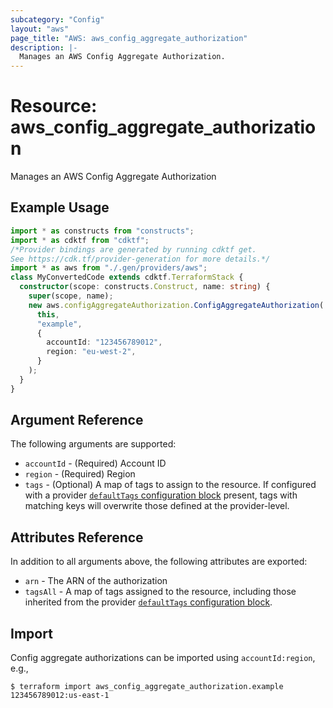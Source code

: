 ```yaml
---
subcategory: "Config"
layout: "aws"
page_title: "AWS: aws_config_aggregate_authorization"
description: |-
  Manages an AWS Config Aggregate Authorization.
---
```


# Resource: aws_config_aggregate_authorization

Manages an AWS Config Aggregate Authorization

## Example Usage

```typescript
import * as constructs from "constructs";
import * as cdktf from "cdktf";
/*Provider bindings are generated by running cdktf get.
See https://cdk.tf/provider-generation for more details.*/
import * as aws from "./.gen/providers/aws";
class MyConvertedCode extends cdktf.TerraformStack {
  constructor(scope: constructs.Construct, name: string) {
    super(scope, name);
    new aws.configAggregateAuthorization.ConfigAggregateAuthorization(
      this,
      "example",
      {
        accountId: "123456789012",
        region: "eu-west-2",
      }
    );
  }
}

```

## Argument Reference

The following arguments are supported:

* `accountId` - (Required) Account ID
* `region` - (Required) Region
* `tags` - (Optional) A map of tags to assign to the resource. If configured with a provider [`defaultTags` configuration block](https://registry.terraform.io/providers/hashicorp/aws/latest/docs#default_tags-configuration-block) present, tags with matching keys will overwrite those defined at the provider-level.

## Attributes Reference

In addition to all arguments above, the following attributes are exported:

* `arn` - The ARN of the authorization
* `tagsAll` - A map of tags assigned to the resource, including those inherited from the provider [`defaultTags` configuration block](https://registry.terraform.io/providers/hashicorp/aws/latest/docs#default_tags-configuration-block).

## Import

Config aggregate authorizations can be imported using `accountId:region`, e.g.,

```
$ terraform import aws_config_aggregate_authorization.example 123456789012:us-east-1
```

<!-- cache-key: cdktf-0.17.0-pre.15 input-c4b0803e1393a8498b9de0a59713f2aaa0d6198b82bd81933e09f26f41134797 -->